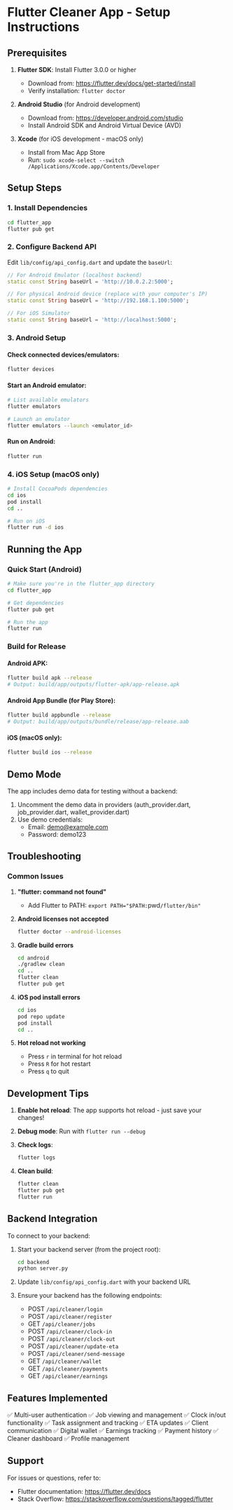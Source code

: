 # Flutter Cleaner App - Setup Instructions

## Prerequisites

1. **Flutter SDK**: Install Flutter 3.0.0 or higher
   - Download from: https://flutter.dev/docs/get-started/install
   - Verify installation: `flutter doctor`

2. **Android Studio** (for Android development)
   - Download from: https://developer.android.com/studio
   - Install Android SDK and Android Virtual Device (AVD)

3. **Xcode** (for iOS development - macOS only)
   - Install from Mac App Store
   - Run: `sudo xcode-select --switch /Applications/Xcode.app/Contents/Developer`

## Setup Steps

### 1. Install Dependencies

```bash
cd flutter_app
flutter pub get
```

### 2. Configure Backend API

Edit `lib/config/api_config.dart` and update the `baseUrl`:

```dart
// For Android Emulator (localhost backend)
static const String baseUrl = 'http://10.0.2.2:5000';

// For physical Android device (replace with your computer's IP)
static const String baseUrl = 'http://192.168.1.100:5000';

// For iOS Simulator
static const String baseUrl = 'http://localhost:5000';
```

### 3. Android Setup

#### Check connected devices/emulators:
```bash
flutter devices
```

#### Start an Android emulator:
```bash
# List available emulators
flutter emulators

# Launch an emulator
flutter emulators --launch <emulator_id>
```

#### Run on Android:
```bash
flutter run
```

### 4. iOS Setup (macOS only)

```bash
# Install CocoaPods dependencies
cd ios
pod install
cd ..

# Run on iOS
flutter run -d ios
```

## Running the App

### Quick Start (Android)

```bash
# Make sure you're in the flutter_app directory
cd flutter_app

# Get dependencies
flutter pub get

# Run the app
flutter run
```

### Build for Release

#### Android APK:
```bash
flutter build apk --release
# Output: build/app/outputs/flutter-apk/app-release.apk
```

#### Android App Bundle (for Play Store):
```bash
flutter build appbundle --release
# Output: build/app/outputs/bundle/release/app-release.aab
```

#### iOS (macOS only):
```bash
flutter build ios --release
```

## Demo Mode

The app includes demo data for testing without a backend:

1. Uncomment the demo data in providers (auth_provider.dart, job_provider.dart, wallet_provider.dart)
2. Use demo credentials:
   - Email: demo@example.com
   - Password: demo123

## Troubleshooting

### Common Issues

1. **"flutter: command not found"**
   - Add Flutter to PATH: `export PATH="$PATH:`pwd`/flutter/bin"`

2. **Android licenses not accepted**
   ```bash
   flutter doctor --android-licenses
   ```

3. **Gradle build errors**
   ```bash
   cd android
   ./gradlew clean
   cd ..
   flutter clean
   flutter pub get
   ```

4. **iOS pod install errors**
   ```bash
   cd ios
   pod repo update
   pod install
   cd ..
   ```

5. **Hot reload not working**
   - Press `r` in terminal for hot reload
   - Press `R` for hot restart
   - Press `q` to quit

## Development Tips

1. **Enable hot reload**: The app supports hot reload - just save your changes!

2. **Debug mode**: Run with `flutter run --debug`

3. **Check logs**: 
   ```bash
   flutter logs
   ```

4. **Clean build**:
   ```bash
   flutter clean
   flutter pub get
   flutter run
   ```

## Backend Integration

To connect to your backend:

1. Start your backend server (from the project root):
   ```bash
   cd backend
   python server.py
   ```

2. Update `lib/config/api_config.dart` with your backend URL

3. Ensure your backend has the following endpoints:
   - POST `/api/cleaner/login`
   - POST `/api/cleaner/register`
   - GET `/api/cleaner/jobs`
   - POST `/api/cleaner/clock-in`
   - POST `/api/cleaner/clock-out`
   - POST `/api/cleaner/update-eta`
   - POST `/api/cleaner/send-message`
   - GET `/api/cleaner/wallet`
   - GET `/api/cleaner/payments`
   - GET `/api/cleaner/earnings`

## Features Implemented

✅ Multi-user authentication
✅ Job viewing and management
✅ Clock in/out functionality
✅ Task assignment and tracking
✅ ETA updates
✅ Client communication
✅ Digital wallet
✅ Earnings tracking
✅ Payment history
✅ Cleaner dashboard
✅ Profile management

## Support

For issues or questions, refer to:
- Flutter documentation: https://flutter.dev/docs
- Stack Overflow: https://stackoverflow.com/questions/tagged/flutter

